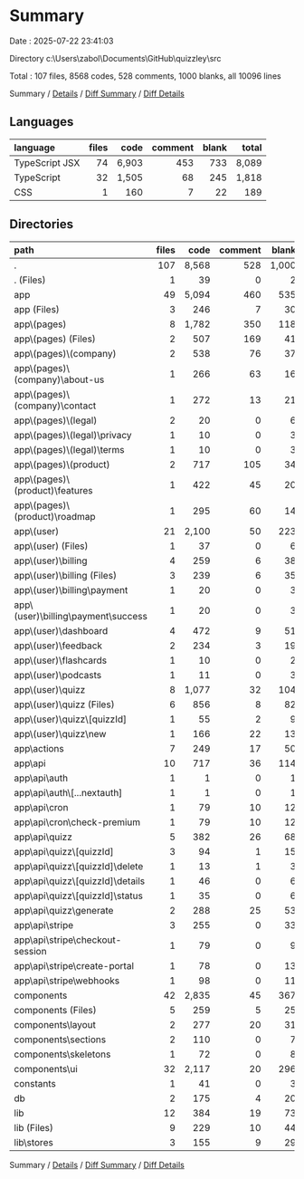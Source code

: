 # Summary

Date : 2025-07-22 23:41:03

Directory c:\\Users\\zabol\\Documents\\GitHub\\quizzley\\src

Total : 107 files,  8568 codes, 528 comments, 1000 blanks, all 10096 lines

Summary / [Details](details.md) / [Diff Summary](diff.md) / [Diff Details](diff-details.md)

## Languages
| language | files | code | comment | blank | total |
| :--- | ---: | ---: | ---: | ---: | ---: |
| TypeScript JSX | 74 | 6,903 | 453 | 733 | 8,089 |
| TypeScript | 32 | 1,505 | 68 | 245 | 1,818 |
| CSS | 1 | 160 | 7 | 22 | 189 |

## Directories
| path | files | code | comment | blank | total |
| :--- | ---: | ---: | ---: | ---: | ---: |
| . | 107 | 8,568 | 528 | 1,000 | 10,096 |
| . (Files) | 1 | 39 | 0 | 2 | 41 |
| app | 49 | 5,094 | 460 | 535 | 6,089 |
| app (Files) | 3 | 246 | 7 | 30 | 283 |
| app\\(pages) | 8 | 1,782 | 350 | 118 | 2,250 |
| app\\(pages) (Files) | 2 | 507 | 169 | 41 | 717 |
| app\\(pages)\\(company) | 2 | 538 | 76 | 37 | 651 |
| app\\(pages)\\(company)\\about-us | 1 | 266 | 63 | 16 | 345 |
| app\\(pages)\\(company)\\contact | 1 | 272 | 13 | 21 | 306 |
| app\\(pages)\\(legal) | 2 | 20 | 0 | 6 | 26 |
| app\\(pages)\\(legal)\\privacy | 1 | 10 | 0 | 3 | 13 |
| app\\(pages)\\(legal)\\terms | 1 | 10 | 0 | 3 | 13 |
| app\\(pages)\\(product) | 2 | 717 | 105 | 34 | 856 |
| app\\(pages)\\(product)\\features | 1 | 422 | 45 | 20 | 487 |
| app\\(pages)\\(product)\\roadmap | 1 | 295 | 60 | 14 | 369 |
| app\\(user) | 21 | 2,100 | 50 | 223 | 2,373 |
| app\\(user) (Files) | 1 | 37 | 0 | 6 | 43 |
| app\\(user)\\billing | 4 | 259 | 6 | 38 | 303 |
| app\\(user)\\billing (Files) | 3 | 239 | 6 | 35 | 280 |
| app\\(user)\\billing\\payment | 1 | 20 | 0 | 3 | 23 |
| app\\(user)\\billing\\payment\\success | 1 | 20 | 0 | 3 | 23 |
| app\\(user)\\dashboard | 4 | 472 | 9 | 51 | 532 |
| app\\(user)\\feedback | 2 | 234 | 3 | 19 | 256 |
| app\\(user)\\flashcards | 1 | 10 | 0 | 2 | 12 |
| app\\(user)\\podcasts | 1 | 11 | 0 | 3 | 14 |
| app\\(user)\\quizz | 8 | 1,077 | 32 | 104 | 1,213 |
| app\\(user)\\quizz (Files) | 6 | 856 | 8 | 82 | 946 |
| app\\(user)\\quizz\\[quizzId] | 1 | 55 | 2 | 9 | 66 |
| app\\(user)\\quizz\\new | 1 | 166 | 22 | 13 | 201 |
| app\\actions | 7 | 249 | 17 | 50 | 316 |
| app\\api | 10 | 717 | 36 | 114 | 867 |
| app\\api\\auth | 1 | 1 | 0 | 1 | 2 |
| app\\api\\auth\\[...nextauth] | 1 | 1 | 0 | 1 | 2 |
| app\\api\\cron | 1 | 79 | 10 | 12 | 101 |
| app\\api\\cron\\check-premium | 1 | 79 | 10 | 12 | 101 |
| app\\api\\quizz | 5 | 382 | 26 | 68 | 476 |
| app\\api\\quizz\\[quizzId] | 3 | 94 | 1 | 15 | 110 |
| app\\api\\quizz\\[quizzId]\\delete | 1 | 13 | 1 | 3 | 17 |
| app\\api\\quizz\\[quizzId]\\details | 1 | 46 | 0 | 6 | 52 |
| app\\api\\quizz\\[quizzId]\\status | 1 | 35 | 0 | 6 | 41 |
| app\\api\\quizz\\generate | 2 | 288 | 25 | 53 | 366 |
| app\\api\\stripe | 3 | 255 | 0 | 33 | 288 |
| app\\api\\stripe\\checkout-session | 1 | 79 | 0 | 9 | 88 |
| app\\api\\stripe\\create-portal | 1 | 78 | 0 | 13 | 91 |
| app\\api\\stripe\\webhooks | 1 | 98 | 0 | 11 | 109 |
| components | 42 | 2,835 | 45 | 367 | 3,247 |
| components (Files) | 5 | 259 | 5 | 25 | 289 |
| components\\layout | 2 | 277 | 20 | 31 | 328 |
| components\\sections | 2 | 110 | 0 | 7 | 117 |
| components\\skeletons | 1 | 72 | 0 | 8 | 80 |
| components\\ui | 32 | 2,117 | 20 | 296 | 2,433 |
| constants | 1 | 41 | 0 | 3 | 44 |
| db | 2 | 175 | 4 | 20 | 199 |
| lib | 12 | 384 | 19 | 73 | 476 |
| lib (Files) | 9 | 229 | 10 | 44 | 283 |
| lib\\stores | 3 | 155 | 9 | 29 | 193 |

Summary / [Details](details.md) / [Diff Summary](diff.md) / [Diff Details](diff-details.md)